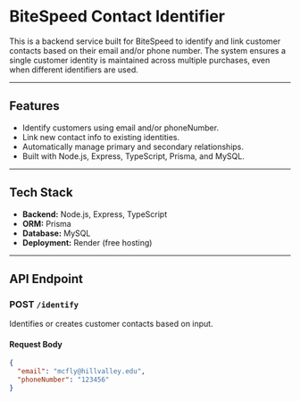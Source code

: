 # BiteSpeed Contact Identifier

This is a backend service built for BiteSpeed to identify and link customer contacts based on their email and/or phone number. The system ensures a single customer identity is maintained across multiple purchases, even when different identifiers are used.

---

## Features

- Identify customers using email and/or phoneNumber.
- Link new contact info to existing identities.
- Automatically manage primary and secondary relationships.
- Built with Node.js, Express, TypeScript, Prisma, and MySQL.

---

## Tech Stack

- **Backend:** Node.js, Express, TypeScript
- **ORM:** Prisma
- **Database:** MySQL
- **Deployment:** Render (free hosting)

---

## API Endpoint

### POST `/identify`

Identifies or creates customer contacts based on input.

#### Request Body

```json
{
  "email": "mcfly@hillvalley.edu",
  "phoneNumber": "123456"
}
